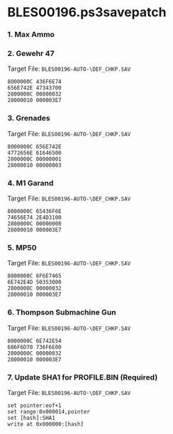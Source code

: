 # BLES00196.ps3savepatch

### 1. Max Ammo
### 2. Gewehr 47

Target File: `BLES00196-AUTO-\DEF_CHKP.SAV`

```
8000000C 436F6E74
656E742E 47343700
2800000C 00000032
28000010 000003E7
```

### 3. Grenades

Target File: `BLES00196-AUTO-\DEF_CHKP.SAV`

```
8000000C 656E742E
4772656E 61646500
2800000C 00000001
28000010 00000003
```

### 4. M1 Garand

Target File: `BLES00196-AUTO-\DEF_CHKP.SAV`

```
8000000C 65436F6E
74656E74 2E4D3100
2800000C 00000008
28000010 000003E7
```

### 5. MP50

Target File: `BLES00196-AUTO-\DEF_CHKP.SAV`

```
8000000C 6F6E7465
6E742E4D 50353000
2800000C 00000032
28000010 000003E7
```

### 6. Thompson Submachine Gun

Target File: `BLES00196-AUTO-\DEF_CHKP.SAV`

```
8000000C 6E742E54
686F6D70 736F6E00
2800000C 00000032
28000010 000003E7
```

### 7. Update SHA1 for PROFILE.BIN (Required)

Target File: `BLES00196-AUTO-\DEF_CHKP.SAV`

```
set pointer:eof+1
set range:0x000014,pointer
set [hash]:SHA1
write at 0x000000:[hash]
```

